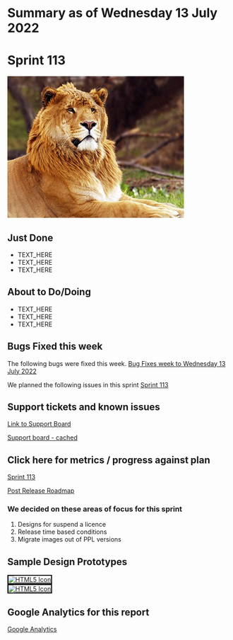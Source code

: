 # Summary as of Wednesday 13 July 2022 

# Sprint 113

![The cloudless sky, CC BY-SA 3.0 <https://creativecommons.org/licenses/by-sa/3.0>, via Wikimedia Commons](graphs/tigon.jpg)

## Just Done
* TEXT_HERE
* TEXT_HERE
* TEXT_HERE

## About to Do/Doing
* TEXT_HERE
* TEXT_HERE
* TEXT_HERE

## Bugs Fixed this week
The following bugs were fixed this week.
[Bug Fixes week to Wednesday 13 July 2022](graphs/bugs13072022.png)

We planned the following issues in this sprint 
[Sprint 113](graphs/sprint13072022.png)

## Support tickets and known issues
[Link to Support Board](https://collaboration.homeoffice.gov.uk/jira/secure/RapidBoard.jspa?rapidView=1717&selectedIssue=ASSB-253)

[Support board - cached](graphs/supportBoard13072022.png)

## Click here for metrics / progress against plan
[Sprint 113](graphs/progress13072022.png)

[Post Release Roadmap](graphs/roadmap13072022.png)

### We decided on these areas of focus for this sprint
1. Designs for suspend a licence 
2. Release time based conditions 
3. Migrate images out of PPL versions


## Sample Design Prototypes
<a href="graphs/proto1_13072022.png"><img src="graphs/proto1_13072022.png" alt="HTML5 Icon" width="200" style="border:2px solid black"></a>
<br>
<a href="graphs/proto2_13072022.png"><img src="graphs/proto2_13072022.png" alt="HTML5 Icon" width="200" style="border:2px solid black"></a>
<br>


## Google Analytics for this report
[Google Analytics](graphs/GA13072022.png)

